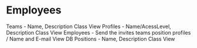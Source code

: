 # Employees

Teams - Name, Description Class View
Profiles - Name/AcessLevel, Description Class View 
Employees - Send the invites teams position profiles / Name and E-mail View DB
Positions - Name, Description Class View
